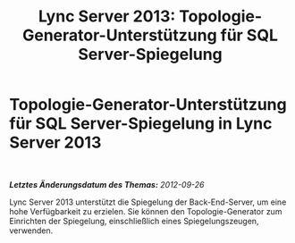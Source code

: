 ﻿---
title: 'Lync Server 2013: Topologie-Generator-Unterstützung für SQL Server-Spiegelung '
TOCTitle: Topologie-Generator-Unterstützung für SQL Server-Spiegelung
ms:assetid: 2c1caa73-c707-4e53-ae3f-a100534373fd
ms:mtpsurl: https://technet.microsoft.com/de-de/library/JJ688007(v=OCS.15)
ms:contentKeyID: 49890680
ms.date: 05/19/2016
mtps_version: v=OCS.15
ms.translationtype: HT
---

# Topologie-Generator-Unterstützung für SQL Server-Spiegelung in Lync Server 2013

 

_**Letztes Änderungsdatum des Themas:** 2012-09-26_

Lync Server 2013 unterstützt die Spiegelung der Back-End-Server, um eine hohe Verfügbarkeit zu erzielen. Sie können den Topologie-Generator zum Einrichten der Spiegelung, einschließlich eines Spiegelungszeugen, verwenden.

